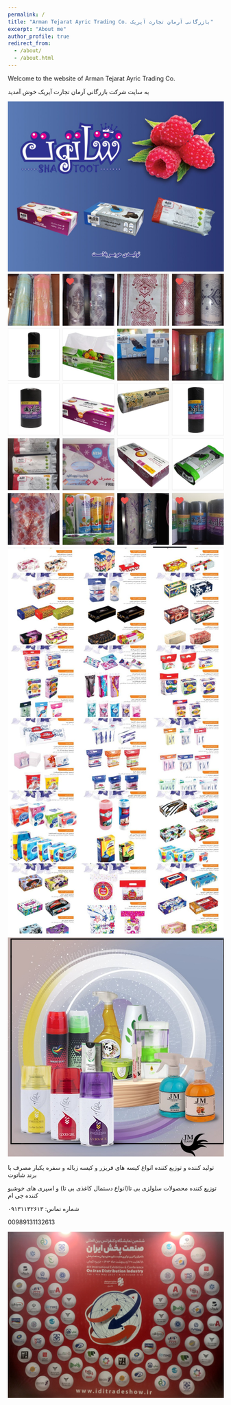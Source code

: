 ```yaml
---
permalink: /
title: "Arman Tejarat Ayric Trading Co. بازرگانی آرمان تجارت آیریک"
excerpt: "About me"
author_profile: true
redirect_from: 
  - /about/
  - /about.html
---
```

Welcome to the website of Arman Tejarat Ayric Trading Co.

به سایت شرکت بازرگانی آرمان تجارت آیریک خوش آمدید

<img src='/images/PP.jpg'>

<img src='/images/pp2.jpg'>

<img src='/images/ppp.jpg'>

<img src='/images/ppppp.jpg'>

تولید کننده و توزیع کننده انواع کیسه های فریزر و کیسه زباله و سفره  یکبار مصرف با برند شاتوت

توزیع کننده محصولات سلولزی بی تا(انواع دستمال کاغذی بی تا) و اسپری های خوشبو کننده جی ام 

 شماره تماس: ۰۹۱۳۱۱۳۲۶۱۳

00989131132613

<img src='/images/pppp4.jpg'>
